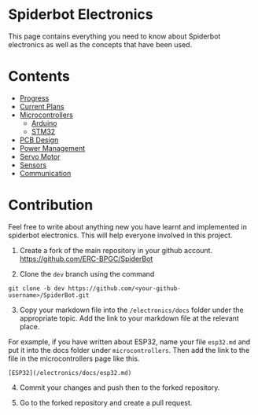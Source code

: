 # Spiderbot Electronics

This page contains everything you need to know about Spiderbot electronics as well as the concepts that have been used.

# Contents

* [Progress](/electronics/docs/general/progress.md)
* [Current Plans]()
* [Microcontrollers]()
    * [Arduino]()
    * [STM32]()
* [PCB Design]()
* [Power Management]()
* [Servo Motor]()
* [Sensors]()
* [Communication]()

# Contribution

Feel free to write about anything new you have learnt and implemented in spiderbot electronics. This will help everyone involved in this project.

1. Create a fork of the main repository in your github account.
https://github.com/ERC-BPGC/SpiderBot

2. Clone the `dev` branch using the command
```
git clone -b dev https://github.com/<your-github-username>/SpiderBot.git
```

3. Copy your markdown file into the `/electronics/docs` folder under the appropriate topic. Add the link to your markdown file at the relevant place. 

For example, if you have written about ESP32, name your file `esp32.md` and put it into the docs folder under `microcontrollers`. Then add the link to the file in the microcontrollers page like this.
```
[ESP32](/electronics/docs/esp32.md)
```

4. Commit your changes and push then to the forked repository.

5. Go to the forked repository and create a pull request.
